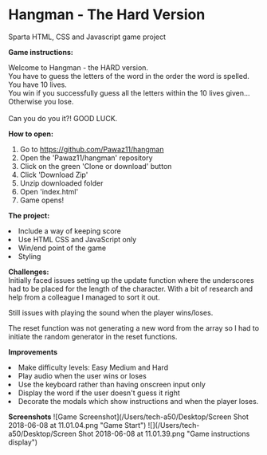 # Hangman - The Hard Version
Sparta HTML, CSS and Javascript game project

<b>Game instructions:</b>
<p>Welcome to Hangman - the HARD version.<br>You have to guess the letters of the word in the order the word is spelled.<br> You have 10 lives.<br>You win if you successfully guess all the letters within the 10 lives given... Otherwise you lose. <br><br> Can you do you it?! GOOD LUCK.</p>

<strong>How to open:</strong><br>

1. Go to https://github.com/Pawaz11/hangman
2. Open the 'Pawaz11/hangman' repository
3. Click on the green 'Clone or download' button
4. Click 'Download Zip'
5. Unzip downloaded folder
6. Open 'index.html'
7. Game opens!

<b>The project:</b><br>
<li>Include a way of keeping score<br></li>
<li>Use HTML CSS and JavaScript only<br></li>
<li>Win/end point of the game<br></li>
<li>Styling</li>

<b>Challenges:<br></b>
Initially faced issues setting up the update function where the underscores had to be placed for the length of the character. With a bit of research and help from a colleague I managed to sort it out.<br>

Still issues with playing the sound when the player wins/loses.<br>

The reset function was not generating a new word from the array so I had to initiate the random generator in the reset functions.

<b>Improvements</b><br>
<li>Make difficulty levels: Easy Medium and Hard<br></li>
<li>Play audio when the user wins or loses<br></li>
<li>Use the keyboard rather than having onscreen input only</li>
<li>Display the word if the user doesn't guess it right</li>
<li>Decorate the modals which show instructions and when the player loses.</li>

<b>Screenshots</b>
![Game Screenshot](/Users/tech-a50/Desktop/Screen Shot 2018-06-08 at 11.01.04.png "Game Start")
![](/Users/tech-a50/Desktop/Screen Shot 2018-06-08 at 11.01.39.png "Game instructions display")